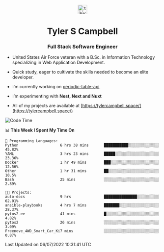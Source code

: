 <p align="center">
<a href="https://www.linkedin.com/in/t36campbell" target="blank"><img align="center" src="https://ik.imagekit.io/t36campbell/Portfolio/linkedin.png.original_m8bbGgPh6.png" alt="t36campbell" height="30" width="30" /></a>
</p>
<h1 align="center">Tyler S Campbell</h1>
<h3 align="center">Full Stack Software Engineer</h3>

* United States Air Force veteran with a B.Sc. in Information Technology specializing in Web Application Development. 

* Quick study, eager to cultivate the skills needed to become an elite developer.

* I’m currently working on [periodic-table-api](https://github.com/t36campbell/periodic-table-api)

* I’m experimenting with **Nest, Next and Nuxt**

* All of my projects are available at [https://tylercampbell.space/](https://tylercampbell.space/)

<!--START_SECTION:waka-->
![Code Time](http://img.shields.io/badge/Code%20Time-1%2C690%20hrs%2023%20mins-blue)

📊 **This Week I Spent My Time On** 

```text
💬 Programming Languages: 
Python                   6 hrs 38 mins       ███████████░░░░░░░░░░░░░░   45.82% 
YAML                     3 hrs 23 mins       █████░░░░░░░░░░░░░░░░░░░░   23.36% 
Docker                   1 hr 49 mins        ███░░░░░░░░░░░░░░░░░░░░░░   12.56% 
Other                    1 hr 31 mins        ██░░░░░░░░░░░░░░░░░░░░░░░   10.5% 
Bash                     25 mins             ░░░░░░░░░░░░░░░░░░░░░░░░░   2.89%

🐱‍💻 Projects: 
auto-docs                9 hrs               ███████████████░░░░░░░░░░   62.01% 
ansible-playbooks        4 hrs 7 mins        ███████░░░░░░░░░░░░░░░░░░   28.37% 
pytos2-ee                41 mins             █░░░░░░░░░░░░░░░░░░░░░░░░   4.82% 
pytos2                   26 mins             ░░░░░░░░░░░░░░░░░░░░░░░░░   3.09% 
Freenove_4WD_Smart_Car_Ki7 mins              ░░░░░░░░░░░░░░░░░░░░░░░░░   0.87%

```


 Last Updated on 06/07/2022 10:31:41 UTC
<!--END_SECTION:waka-->
